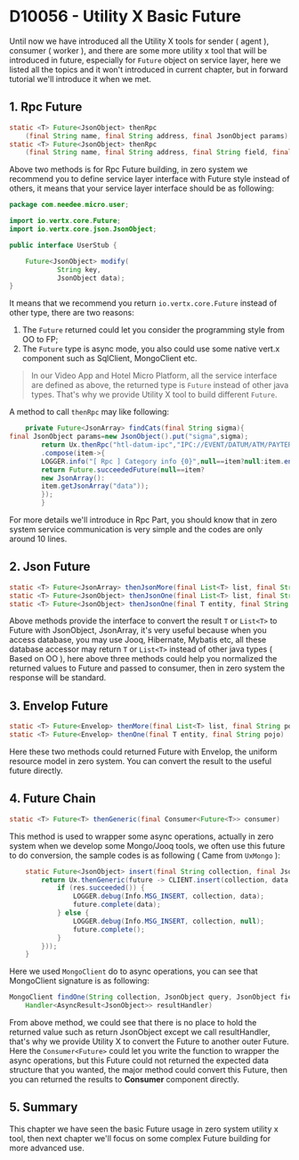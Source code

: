 # D10056 - Utility X Basic Future

Until now we have introduced all the Utility X tools for sender \( agent \), consumer \( worker \), and there are some
more utility x tool that will be introduced in future, especially for `Future` object on service layer, here we listed
all the topics and it won't introduced in current chapter, but in forward tutorial we'll introduce it when we met.

## 1. Rpc Future

```java
static <T> Future<JsonObject> thenRpc
    (final String name, final String address, final JsonObject params)
static <T> Future<JsonObject> thenRpc
    (final String name, final String address, final String field, final Object value)
```

Above two methods is for Rpc Future building, in zero system we recommend you to define service layer interface with
Future style instead of others, it means that your service layer interface should be as following:

```java
package com.needee.micro.user;

import io.vertx.core.Future;
import io.vertx.core.json.JsonObject;

public interface UserStub {

    Future<JsonObject> modify(
            String key,
            JsonObject data);
}
```

It means that we recommend you return `io.vertx.core.Future` instead of other type, there are two reasons:

1. The `Future` returned could let you consider the programming style from OO to FP;
2. The `Future` type is async mode, you also could use some native vert.x component such as SqlClient, MongoClient etc.

> In our Video App and Hotel Micro Platform, all the service interface are defined as above, the returned type is `Future` instead of other java types. That's why we provide Utility X tool to build different `Future`.

A method to call `thenRpc` may like following:

```java
    private Future<JsonArray> findCats(final String sigma){
final JsonObject params=new JsonObject().put("sigma",sigma);
        return Ux.thenRpc("htl-datum-ipc","IPC://EVENT/DATUM/ATM/PAYTERM",params)
        .compose(item->{
        LOGGER.info("[ Rpc ] Category info {0}",null==item?null:item.encode());
        return Future.succeededFuture(null==item?
        new JsonArray():
        item.getJsonArray("data"));
        });
        }
```

For more details we'll introduce in Rpc Part, you should know that in zero system service communication is very simple
and the codes are only around 10 lines.

## 2. Json Future

```java
static <T> Future<JsonArray> thenJsonMore(final List<T> list, final String pojo)
static <T> Future<JsonObject> thenJsonOne(final List<T> list, final String pojo)
static <T> Future<JsonObject> thenJsonOne(final T entity, final String pojo)
```

Above methods provide the interface to convert the result `T` or `List<T>` to Future with JsonObject, JsonArray, it's
very useful because when you access database, you may use Jooq, Hibernate, Mybatis etc, all these database accessor may
return `T` or `List<T>` instead of other java types \( Based on OO \), here above three methods could help you
normalized the returned values to Future and passed to consumer, then in zero system the response will be standard.

## 3. Envelop Future

```java
static <T> Future<Envelop> thenMore(final List<T> list, final String pojo)
static <T> Future<Envelop> thenOne(final T entity, final String pojo)
```

Here these two methods could returned Future with Envelop, the uniform resource model in zero system. You can convert
the result to the useful future directly.

## 4. Future Chain

```java
static <T> Future<T> thenGeneric(final Consumer<Future<T>> consumer)
```

This method is used to wrapper some async operations, actually in zero system when we develop some Mongo/Jooq tools, we
often use this future to do conversion, the sample codes is as following \( Came from `UxMongo` \):

```java
    static Future<JsonObject> insert(final String collection, final JsonObject data) {
        return Ux.thenGeneric(future -> CLIENT.insert(collection, data, res -> {
            if (res.succeeded()) {
                LOGGER.debug(Info.MSG_INSERT, collection, data);
                future.complete(data);
            } else {
                LOGGER.debug(Info.MSG_INSERT, collection, null);
                future.complete();
            }
        }));
    }
```

Here we used `MongoClient` do to async operations, you can see that MongoClient signature is as following:

```java
MongoClient findOne(String collection, JsonObject query, JsonObject fields, 
    Handler<AsyncResult<JsonObject>> resultHandler)
```

From above method, we could see that there is no place to hold the returned value such as return JsonObject except we
call resultHandler, that's why we provide Utility X to convert the Future to another outer Future. Here
the `Consumer<Future>` could let you write the function to wrapper the async operations, but this Future could not
returned the expected data structure that you wanted, the major method could convert this Future, then you can returned
the results to **Consumer** component directly.

## 5. Summary

This chapter we have seen the basic Future usage in zero system utility x tool, then next chapter we'll focus on some
complex Future building for more advanced use.



